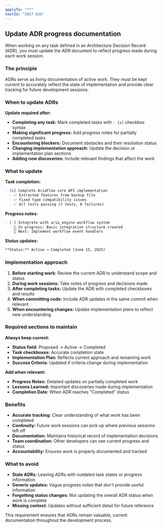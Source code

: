 ```yaml
---
applyTo: "**"
textId: "INST-026"
---
```


## Update ADR progress documentation

When working on any task defined in an Architecture Decision Record (ADR), you must update the ADR document to reflect progress made during each work session.

### The principle

ADRs serve as living documentation of active work. They must be kept current to accurately reflect the state of implementation and provide clear tracking for future development sessions.

### When to update ADRs

**Update required after:**

- **Completing any task:** Mark completed tasks with `- [x]` checkbox syntax
- **Making significant progress:** Add progress notes for partially completed tasks
- **Encountering blockers:** Document obstacles and their resolution status
- **Changing implementation approach:** Update the decision or implementation plan sections
- **Adding new discoveries:** Include relevant findings that affect the work

### What to update

**Task completion:**

```markdown
- [x] Complete AriaFlow core API implementation
  - ✅ Extracted features from backup file
  - ✅ Fixed type compatibility issues
  - ✅ All tests passing (7 tests, 0 failures)
```

**Progress notes:**

```markdown
- [ ] Integrate with aria_engine workflow system
  - 🔄 In progress: Basic integration structure created
  - 📝 Next: Implement workflow event handlers
```

**Status updates:**

```markdown
**Status:** Active → Completed (June 15, 2025)
```

### Implementation approach

1. **Before starting work:** Review the current ADR to understand scope and status
2. **During work sessions:** Take notes of progress and decisions made
3. **After completing tasks:** Update the ADR with completed checkboxes and results
4. **When committing code:** Include ADR updates in the same commit when relevant
5. **When encountering changes:** Update implementation plans to reflect new understanding

### Required sections to maintain

**Always keep current:**

- **Status field:** Proposed → Active → Completed
- **Task checkboxes:** Accurate completion state
- **Implementation Plan:** Reflects current approach and remaining work
- **Success Criteria:** Updated if criteria change during implementation

**Add when relevant:**

- **Progress Notes:** Detailed updates on partially completed work
- **Lessons Learned:** Important discoveries made during implementation
- **Completion Date:** When ADR reaches "Completed" status

### Benefits

- **Accurate tracking:** Clear understanding of what work has been completed
- **Continuity:** Future work sessions can pick up where previous sessions left off
- **Documentation:** Maintains historical record of implementation decisions
- **Team coordination:** Other developers can see current progress and status
- **Accountability:** Ensures work is properly documented and tracked

### What to avoid

- **Stale ADRs:** Leaving ADRs with outdated task states or progress information
- **Generic updates:** Vague progress notes that don't provide useful information
- **Forgetting status changes:** Not updating the overall ADR status when work is complete
- **Missing context:** Updates without sufficient detail for future reference

This requirement ensures that ADRs remain valuable, current documentation throughout the development process.

